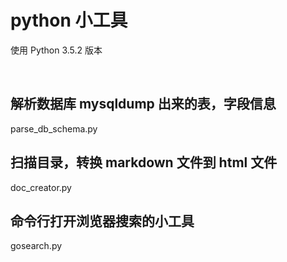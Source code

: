 # python 小工具
使用 Python 3.5.2 版本


<br/>

## 解析数据库 mysqldump 出来的表，字段信息

parse_db_schema.py


## 扫描目录，转换 markdown 文件到 html 文件

doc_creator.py


## 命令行打开浏览器搜索的小工具

gosearch.py

